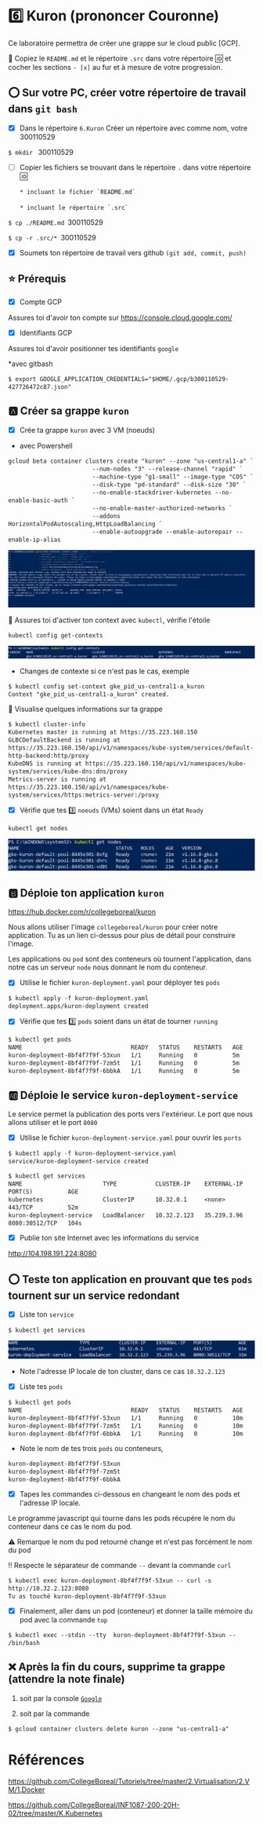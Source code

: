 # :six: Kuron (prononcer Couronne)

Ce laboratoire permettra de créer une grappe sur le cloud public [GCP]. 

:closed_book: Copiez le `README.md` et le répertoire `.src` dans votre répertoire :id: et cocher les sections `- [x]` au fur et à mesure de votre progression.

## :o: Sur votre PC, créer votre répertoire de travail dans `git bash`

- [X] Dans le répertoire `6.Kuron` Créer un répertoire avec comme nom, votre 300110529

`$ mkdir ` 300110529

- [ ] Copier les fichiers se trouvant dans le répertoire `.` dans votre répertoire :id:

      * incluant le fichier `README.md` 

      * incluant le répertoire `.src` 


`$ cp ./README.md `300110529` `

`$ cp -r .src/* `300110529` `

- [X] Soumets ton répertoire de travail vers github `(git add, commit, push)` 


## :star: Prérequis

- [X] Compte GCP

Assures toi d'avoir ton compte sur https://console.cloud.google.com/

- [X] Identifiants GCP 

Assures toi d'avoir positionner tes identifiants `google`

*avec gitbash

```
$ export GOOGLE_APPLICATION_CREDENTIALS="$HOME/.gcp/b300110529-427726472c87.json"
```

## :a: Créer sa grappe `kuron`

- [X] Crée ta grappe `kuron` avec 3 VM (noeuds)

* avec Powershell
```
gcloud beta container clusters create "kuron" --zone "us-central1-a" `
                        --num-nodes "3" --release-channel "rapid" `
                        --machine-type "g1-small" --image-type "COS" `
                        --disk-type "pd-standard" --disk-size "30" `
                        --no-enable-stackdriver-kubernetes --no-enable-basic-auth `
                        --no-enable-master-authorized-networks `
                        --addons HorizontalPodAutoscaling,HttpLoadBalancing `
                        --enable-autoupgrade --enable-autorepair --enable-ip-alias
```

![image](photo/Kuron.PNG)

:round_pushpin: Assures toi d'activer ton context avec `kubectl`, vérifie l'étoile
```
kubectl config get-contexts
```
![image](photo/kuron1.PNG)

* Changes de contexte si ce n'est pas le cas, exemple

```
$ kubectl config set-context gke_pid_us-central1-a_kuron
Context "gke_pid_us-central1-a_kuron" created.
```

:round_pushpin: Visualise quelques informations sur ta grappe

```
$ kubectl cluster-info
Kubernetes master is running at https://35.223.160.150
GLBCDefaultBackend is running at https://35.223.160.150/api/v1/namespaces/kube-system/services/default-http-backend:http/proxy
KubeDNS is running at https://35.223.160.150/api/v1/namespaces/kube-system/services/kube-dns:dns/proxy
Metrics-server is running at https://35.223.160.150/api/v1/namespaces/kube-system/services/https:metrics-server:/proxy
```

- [X] Vérifie que tes :three: `noeuds` (VMs) soient dans un état `Ready`

```
kubectl get nodes
```
![image](photo/Kuron2.PNG)

## :b: Déploie ton application `kuron`
https://hub.docker.com/r/collegeboreal/kuron

Nous allons utiliser l'image `collegeboreal/kuron` pour créer notre application. Tu as un lien ci-dessus pour plus de détail pour construire l'image.

Les applications ou `pod` sont des conteneurs où tournent l'application, dans notre cas un serveur `node` nous donnant le nom du conteneur.

- [X] Utilise le fichier `kuron-deployment.yaml` pour déployer tes `pods`

```
$ kubectl apply -f kuron-deployment.yaml 
deployment.apps/kuron-deployment created
```
- [X] Vérifie que tes :three: `pods` soient dans un état de tourner `running`

```
$ kubectl get pods
NAME                               READY   STATUS    RESTARTS   AGE
kuron-deployment-8bf4f7f9f-53xun   1/1     Running   0          5m
kuron-deployment-8bf4f7f9f-7zm5t   1/1     Running   0          5m
kuron-deployment-8bf4f7f9f-6bbkA   1/1     Running   0          5m
```

## :ab: Déploie le service `kuron-deployment-service`

Le service permet la publication des ports vers l'extérieur. Le port que nous allons utiliser et le port `8080`

- [X] Utilise le fichier `kuron-deployment-service.yaml` pour ouvrir les `ports`

```
$ kubectl apply -f kuron-deployment-service.yaml 
service/kuron-deployment-service created
```

```
$ kubectl get services
NAME                       TYPE           CLUSTER-IP    EXTERNAL-IP   PORT(S)          AGE
kubernetes                 ClusterIP      10.32.0.1     <none>        443/TCP          52m
kuron-deployment-service   LoadBalancer   10.32.2.123   35.239.3.96   8080:30512/TCP   104s
```

- [X] Publie ton site Internet avec les informations du service


http://104.198.191.224:8080

## :o: Teste ton application en prouvant que tes `pods` tournent sur un service redondant

- [X] Liste ton `service`
```
$ kubectl get services   
```
![image](photo/Kuron5.PNG)
 
 * Note l'adresse IP locale de ton cluster, dans ce cas `10.32.2.123` 

- [X] Liste tes `pods`

```
$ kubectl get pods 
NAME                               READY   STATUS    RESTARTS   AGE
kuron-deployment-8bf4f7f9f-53xun   1/1     Running   0          10m
kuron-deployment-8bf4f7f9f-7zm5t   1/1     Running   0          10m
kuron-deployment-8bf4f7f9f-6bbkA   1/1     Running   0          10m

```

* Note le nom de tes trois `pods` ou conteneurs,
```
kuron-deployment-8bf4f7f9f-53xun
kuron-deployment-8bf4f7f9f-7zm5t
kuron-deployment-8bf4f7f9f-6bbkA
````


- [X] Tapes les commandes ci-dessous en changeant le nom des pods et l'adresse IP locale.

Le programme javascript qui tourne dans les pods récupère le nom du conteneur dans ce cas le nom du pod.

:warning: Remarque le nom du pod retourné change et n'est pas forcément le nom du pod

:bangbang: Respecte le séparateur de commande `--` devant la commande `curl`

```
$ kubectl exec kuron-deployment-8bf4f7f9f-53xun -- curl -s http://10.32.2.123:8080
Tu as touché kuron-deployment-8bf4f7f9f-53xun
```

- [X] Finalement, aller dans un pod (conteneur) et donner la taille mémoire du pod avec la commande `top`

```
$ kubectl exec --stdin --tty  kuron-deployment-8bf4f7f9f-53xun -- /bin/bash
```

## :x: Après la fin du cours, supprime ta grappe (attendre la note finale)

1. soit par la console [`Google`](https://console.cloud.google.com/)

1. soit par la commande
```
$ gcloud container clusters delete kuron --zone "us-central1-a"
```


# Références

https://github.com/CollegeBoreal/Tutoriels/tree/master/2.Virtualisation/2.VM/1.Docker

https://github.com/CollegeBoreal/INF1087-200-20H-02/tree/master/K.Kubernetes
